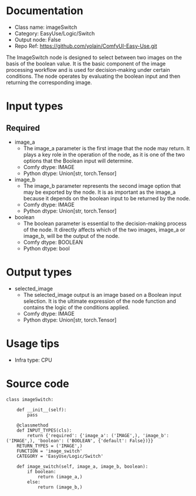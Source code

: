 # Documentation
- Class name: imageSwitch
- Category: EasyUse/Logic/Switch
- Output node: False
- Repo Ref: https://github.com/yolain/ComfyUI-Easy-Use.git

The ImageSwitch node is designed to select between two images on the basis of the boolean value. It is the basic component of the image processing workflow and is used for decision-making under certain conditions. The node operates by evaluating the boolean input and then returning the corresponding image.

# Input types
## Required
- image_a
    - The image_a parameter is the first image that the node may return. It plays a key role in the operation of the node, as it is one of the two options that the Boolean input will determine.
    - Comfy dtype: IMAGE
    - Python dtype: Union[str, torch.Tensor]
- image_b
    - The image_b parameter represents the second image option that may be exported by the node. It is as important as the image_a because it depends on the boolean input to be returned by the node.
    - Comfy dtype: IMAGE
    - Python dtype: Union[str, torch.Tensor]
- boolean
    - The boolean parameter is essential to the decision-making process of the node. It directly affects which of the two images, image_a or image_b, will be the output of the node.
    - Comfy dtype: BOOLEAN
    - Python dtype: bool

# Output types
- selected_image
    - The selected_image output is an image based on a Boolean input selection. It is the ultimate expression of the node function and contains the logic of the conditions applied.
    - Comfy dtype: IMAGE
    - Python dtype: Union[str, torch.Tensor]

# Usage tips
- Infra type: CPU

# Source code
```
class imageSwitch:

    def __init__(self):
        pass

    @classmethod
    def INPUT_TYPES(cls):
        return {'required': {'image_a': ('IMAGE',), 'image_b': ('IMAGE',), 'boolean': ('BOOLEAN', {'default': False})}}
    RETURN_TYPES = ('IMAGE',)
    FUNCTION = 'image_switch'
    CATEGORY = 'EasyUse/Logic/Switch'

    def image_switch(self, image_a, image_b, boolean):
        if boolean:
            return (image_a,)
        else:
            return (image_b,)
```